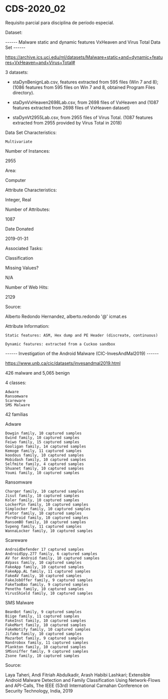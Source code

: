 # CDS-2020_02
Requisito parcial para disciplina de período especial.

Dataset:

------ Malware static and dynamic features VxHeaven and Virus Total Data Set ------

https://archive.ics.uci.edu/ml/datasets/Malware+static+and+dynamic+features+VxHeaven+and+Virus+Total#


3 datasets: 


- staDynBenignLab.csv,        features extracted from 595 files (Win 7 and 8); (1086 features from 595 files on Win 7 and 8, obtained Program Files directory). 


- staDynVxHeaven2698Lab.csv,  from 2698 files of VxHeaven and                  (1087 features extracted from 2698 files of VxHeaven dataset)


- staDynVt2955Lab.csv,        from 2955 files of Virus Total.                  (1087 features extracted from 2955 provided by Virus Total in 2018)


Data Set Characteristics:  


	Multivariate


Number of Instances:


  2955


Area:


  Computer


Attribute Characteristics:


  Integer, Real


Number of Attributes:


  1087


Date Donated


  2019-01-31


Associated Tasks:


  Classification


Missing Values?


  N/A


Number of Web Hits:


  2129


Source:


  Alberto Redondo Hernandez, alberto.redondo '@' icmat.es


Attribute Information:


	Static features: ASM, Hex dump and PE Header (discreate, continuous)

	Dynamic features: extracted from a Cuckoo sandbox 
  
  
  
  ------ Investigation of the Android Malware (CIC-InvesAndMal2019) ------

https://www.unb.ca/cic/datasets/invesandmal2019.html


426 malware and 5,065 benign


4 classes:

    Adware
    Ransomware
    Scareware
    SMS Malware


42 famílias


  Adware
  
    Dowgin family, 10 captured samples
    Ewind family, 10 captured samples
    Feiwo family, 15 captured samples
    Gooligan family, 14 captured samples
    Kemoge family, 11 captured samples
    koodous family, 10 captured samples
    Mobidash family, 10 captured samples
    Selfmite family, 4 captured samples
    Shuanet family, 10 captured samples
    Youmi family, 10 captured samples
    
   
  Ransomware
  
    Charger family, 10 captured samples
    Jisut family, 10 captured samples
    Koler family, 10 captured samples
    LockerPin family, 10 captured samples
    Simplocker family, 10 captured samples
    Pletor family, 10 captured samples
    PornDroid family, 10 captured samples
    RansomBO family, 10 captured samples
    Svpeng family, 11 captured samples
    WannaLocker family, 10 captured samples
    
    
  Scareware
  
    AndroidDefender 17 captured samples
    AndroidSpy.277 family, 6 captured samples
    AV for Android family, 10 captured samples
    AVpass family, 10 captured samples
    FakeApp family, 10 captured samples
    FakeApp.AL family, 11 captured samples
    FakeAV family, 10 captured samples
    FakeJobOffer family, 9 captured samples
    FakeTaoBao family, 9 captured samples
    Penetho family, 10 captured samples
    VirusShield family, 10 captured samples
    
    
  SMS Malware
  
    BeanBot family, 9 captured samples
    Biige family, 11 captured samples
    FakeInst family, 10 captured samples
    FakeMart family, 10 captured samples
    FakeNotify family, 10 captured samples
    Jifake family, 10 captured samples
    Mazarbot family, 9 captured samples
    Nandrobox family, 11 captured samples
    Plankton family, 10 captured samples
    SMSsniffer family, 9 captured samples
    Zsone family, 10 captured samples


 Source:
 
 
  Laya Taheri, Andi Fitriah Abdulkadir, Arash Habibi Lashkari; Extensible Android Malware Detection and Family Classification Using Network-Flows and API-Calls, The IEEE (53rd) International Carnahan Conference on Security Technology, India, 2019
